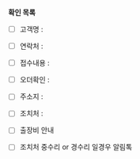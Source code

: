**확인 목록**
- [ ] 고객명 : 
- [ ] 연락처 : 
- [ ] 접수내용 : 
- [ ] 오더확인 : 
- [ ] 주소지 : 
- [ ] 조치처 : 
- [ ] 출장비 안내 
- [ ] 조치처 중수리 or 경수리 일경우 알림톡

